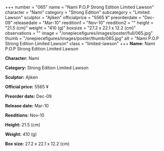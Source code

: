 +++
number = "065"
name = "Nami P.O.P Strong Edition Limited Lawson"
character = "Nami"
category = "Strong Edition"
subcategory = "Limited Lawson"
sculptor = "Ajiken"
officialprice = "5565 ¥"
preorderdate = "Dec-09"
releasedate = "Mar-10"
reedition1 = "Nov-10"
reedition2 = ""
height = "21.5 (cm)"
weight = "410 (g)"
boxsize = "27.2 x 22.1 x 12.2 (cm)"
observations = ""
image = "/onepiecefigures/images/poster/full/065.jpg"
thumb = "/onepiecefigures/images/poster/thumb/065.jpg"
alt = "Nami P.O.P Strong Edition Limited Lawson"
class = "limited-lawson"
+++
**Name:** Nami P.O.P Strong Edition Limited Lawson

**Character:** Nami

**Category:** Strong Edition  Limited Lawson 

**Sculptor:** Ajiken

**Official price:** 5565 ¥

**Preorder date:** Dec-09

**Release date:** Mar-10

**Reeditions:** Nov-10

**Height:** 21.5 (cm)

**Weight:** 410 (g)

**Box size:** 27.2 x 22.1 x 12.2 (cm)



